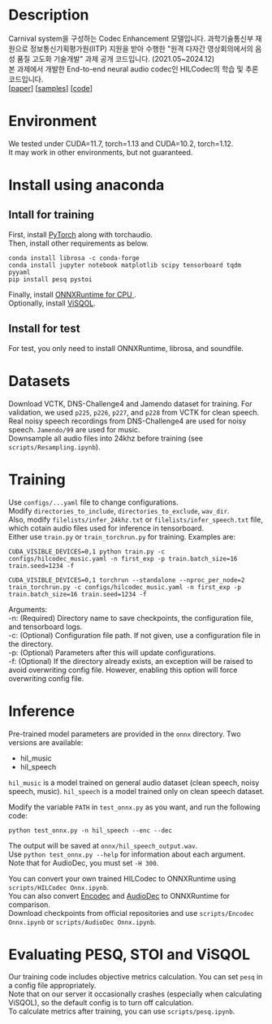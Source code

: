# Description
Carnival system을 구성하는 Codec Enhancement 모델입니다. 과학기술통신부 재원으로 정보통신기획평가원(IITP) 지원을 받아 수행한 "원격 다자간 영상회의에서의 음성 품질 고도화 기술개발" 과제 공개 코드입니다. (2021.05~2024.12)  
본 과제에서 개발한 End-to-end neural audio codec인 HILCodec의 학습 및 추론 코드입니다.  
\[[paper](https://arxiv.org/abs/2405.04752)\] \[[samples](https://aask1357.github.io/hilcodec/)\] \[[code](https://github.com/aask1357/hilcodec/)\]  

# Environment
We tested under CUDA=11.7, torch=1.13 and CUDA=10.2, torch=1.12.  
It may work in other environments, but not guaranteed.

# Install using anaconda
## Intall for training
First, install [PyTorch](https://pytorch.org/get-started/locally/) along with torchaudio.  
Then, install other requirements as below.
<pre><code>conda install librosa -c conda-forge
conda install jupyter notebook matplotlib scipy tensorboard tqdm pyyaml
pip install pesq pystoi</code></pre>
Finally, install [ONNXRuntime for CPU ](https://onnxruntime.ai/docs/install/).  
Optionally, install [ViSQOL](https://github.com/google/visqol).  
## Install for test
For test, you only need to install ONNXRuntime, librosa, and soundfile.  

# Datasets
Download VCTK, DNS-Challenge4 and Jamendo dataset for training.
For validation, we used `p225`, `p226`, `p227`, and `p228` from VCTK for clean speech. Real noisy speech recordings from DNS-Challenge4 are used for noisy speech. `Jamendo/99` are used for music.  
Downsample all audio files into 24khz before training (see `scripts/Resampling.ipynb`).  

# Training
Use `configs/...yaml` file to change configurations.  
Modify `directories_to_include`, `directories_to_exclude`, `wav_dir`.  
Also, modify `filelists/infer_24khz.txt` or `filelists/infer_speech.txt` file, which cotain audio files used for inference in tensorboard.  
Either use `train.py` or `train_torchrun.py` for training. Examples are:  
<pre><code>CUDA_VISIBLE_DEVICES=0,1 python train.py -c configs/hilcodec_music.yaml -n first_exp -p train.batch_size=16 train.seed=1234 -f</code></pre>
<pre><code>CUDA_VISIBLE_DEVICES=0,1 torchrun --standalone --nproc_per_node=2 train_torchrun.py -c configs/hilcodec_music.yaml -n first_exp -p train.batch_size=16 train.seed=1234 -f</code></pre>  
Arguments:  
-n: (Required) Directory name to save checkpoints, the configuration file, and tensorboard logs.  
-c: (Optional) Configuration file path. If not given, use a configuration file in the directory.  
-p: (Optional) Parameters after this will update configurations.  
-f: (Optional) If the directory already exists, an exception will be raised to avoid overwriting config file. However, enabling this option will force overwriting config file.

# Inference
Pre-trained model parameters are provided in the `onnx` directory. Two versions are available: 
- hil_music  
- hil_speech  

`hil_music` is a model trained on general audio dataset (clean speech, noisy speech, music).
`hil_speech` is a model trained only on clean speech dataset.  

Modify the variable `PATH` in `test_onnx.py` as you want, and run the following code:
<pre><code>python test_onnx.py -n hil_speech --enc --dec</code></pre>  
The output will be saved at `onnx/hil_speech_output.wav`.  
Use `python test_onnx.py --help` for information about each argument.  
Note that for AudioDec, you must set `-H 300`.  

You can convert your own trained HILCodec to ONNXRuntime using `scripts/HILCodec Onnx.ipynb`.  
You can also convert [Encodec](https://github.com/facebookresearch/encodec) and [AudioDec](https://github.com/facebookresearch/AudioDec) to ONNXRuntime for comparison.  
Download checkpoints from official repositories and use `scripts/Encodec Onnx.ipynb` or `scripts/AudioDec Onnx.ipynb`.

# Evaluating PESQ, STOI and ViSQOL
Our training code includes objective metrics calculation. You can set `pesq` in a config file appropriately.  
Note that on our server it occasionally crashes (especially when calculating ViSQOL), so the default config is to turn off calculation.  
To calculate metrics after training, you can use `scripts/pesq.ipynb`.  
